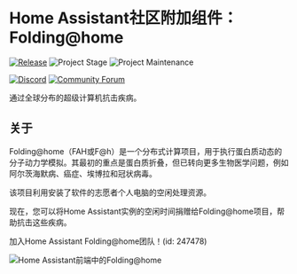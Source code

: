 # Home Assistant社区附加组件：Folding@home

[![Release][release-shield]][release] ![Project Stage][project-stage-shield] ![Project Maintenance][maintenance-shield]

[![Discord][discord-shield]][discord] [![Community Forum][forum-shield]][forum]

通过全球分布的超级计算机抗击疾病。

## 关于

Folding@home（FAH或F@h）是一个分布式计算项目，用于执行蛋白质动态的分子动力学模拟。其最初的重点是蛋白质折叠，但已转向更多生物医学问题，例如阿尔茨海默病、癌症、埃博拉和冠状病毒。

该项目利用安装了软件的志愿者个人电脑的空闲处理资源。

现在，您可以将Home Assistant实例的空闲时间捐赠给Folding@home项目，帮助抗击这些疾病。

加入Home Assistant Folding@home团队！(id: 247478)

![Home Assistant前端中的Folding@home][screenshot]

[discord-shield]: https://img.shields.io/discord/478094546522079232.svg
[discord]: https://discord.me/hassioaddons
[forum-shield]: https://img.shields.io/badge/community-forum-brightgreen.svg
[forum]: https://community.home-assistant.io/t/home-assistant-community-add-on-folding-home/180496?u=frenck
[github-sponsors-shield]: https://frenck.dev/wp-content/uploads/2019/12/github_sponsor.png
[github-sponsors]: https://github.com/sponsors/frenck
[maintenance-shield]: https://img.shields.io/maintenance/yes/2024.svg
[patreon-shield]: https://frenck.dev/wp-content/uploads/2019/12/patreon.png
[patreon]: https://www.patreon.com/frenck
[project-stage-shield]: https://img.shields.io/badge/project%20stage-experimental-yellow.svg
[release-shield]: https://img.shields.io/badge/version-v0.7.2-blue.svg
[release]: https://github.com/hassio-addons/addon-foldingathome/tree/v0.7.2
[screenshot]: https://github.com/hassio-addons/addon-foldingathome/raw/main/images/screenshot.png